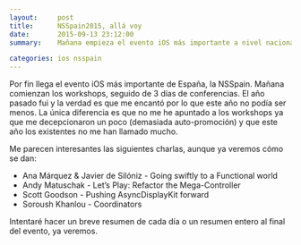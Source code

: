 ```yaml
---
layout:     post
title:      NSSpain2015, allá voy
date:       2015-09-13 23:12:00
summary:    Mañana empieza el evento iOS más importante a nivel nacional!

categories: ios nsspain
---
```


Por fin llega el evento iOS más importante de España, la NSSpain. Mañana comienzan los workshops, seguido de 3 días de conferencias.
El año pasado fui y la verdad es que me encantó por lo que este año no podía ser menos. La única diferencia es que no me he apuntado a los workshops ya que me decepcionaron un poco (demasiada auto-promoción) y que este año los existentes no me han llamado mucho.

Me parecen interesantes las siguientes charlas, aunque ya veremos cómo se dan:

* Ana Márquez & Javier de Silóniz - Going swiftly to a Functional world
* Andy Matuschak - Let’s Play: Refactor the Mega-Controller
* Scott Goodson - Pushing AsyncDisplayKit forward
* Soroush Khanlou - Coordinators

Intentaré hacer un breve resumen de cada día o un resumen entero al final del evento, ya veremos.